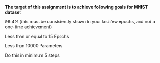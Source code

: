 **The target of this assignment is to achieve following goals for MNIST dataset**

99.4% (this must be consistently shown in your last few epochs, and not a one-time achievement)

Less than or equal to 15 Epochs

Less than 10000 Parameters

Do this in minimum 5 steps
